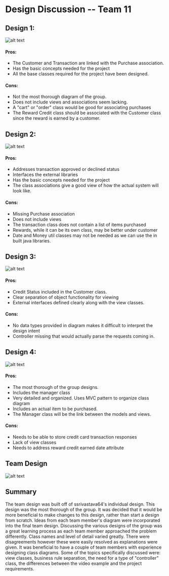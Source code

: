 # **Design Discussion -- Team 11**

## Design 1:

![alt text](https://github.com/gt-ud-softeng/6300Fall15Team11/blob/master/Project2/Design-Team/mruth3designclass.png "mruth3 design")

#### Pros:  
*  The Customer and Transaction are linked with the Purchase association.
*  Has the basic concepts needed for the project
*  All the base classes required for the project have been designed.

#### Cons:  
*  Not the most thorough diagram of the group.
*  Does not include views and associations seem lacking.
*  A "cart" or "order" class would be good for associating purchases
*  The Reward Credit class should be associated with the Customer class since the reward is earned by a customer.

## Design 2:

![alt text](https://github.com/gt-ud-softeng/6300Fall15Team11/blob/master/Project2/Design-Team/glarkin6designclass.png "glarkin6 design")

#### Pros:  
* Addresses transaction approved or declined status
* Interfaces the external libraries
* Has the basic concepts needed for the project
* The class associations give a good view of how the actual system will look like.

#### Cons:  
* Missing Purchase association
* Does not include views
* The transaction class does not contain a list of items purchased
* Rewards, while it can be its own class, may be better under customer
* Date and Money util classes may not be needed as we can use the in built java libraries.

## Design 3:

![alt text](https://github.com/gt-ud-softeng/6300Fall15Team11/blob/master/Project2/Design-Team/rhouck3designclass.png "rhouck3")

#### Pros:  
* Credit Status included in the Customer class.  
* Clear separation of object functionality for viewing
* External interfaces defined clearly along with the view classes.

#### Cons:  
* No data types provided in diagram makes it difficult to interpret the design intent
* Controller missing that would actually parse the requests coming in.

## Design 4:

![alt text](https://github.com/gt-ud-softeng/6300Fall15Team11/blob/master/Project2/Design-Team/ssrivastava64designclass.png "ssrivastava64")

#### Pros:   
* The most thorough of the group designs.
* Includes the manager class     
* Very detailed and organized.  Uses MVC pattern to organize class diagram
* Includes an actual item to be purchased.
* The Manager class will be the link between the models and views.
            
#### Cons:  
* Needs to be able to store credit card transaction responses
* Lack of view classes
* Needs to address reward credit earned date attribute


## Team Design

![alt text](https://github.com/gt-ud-softeng/6300Fall15Team11/blob/master/Project2/Design-Team/team11designclass.png "Team11")


## Summary

The team design was built off of ssrivastava64's individual design.  This design was the most thorough of the group.  It was decided that it would be more beneficial to make changes
to this design, rather than start a design from scratch.  Ideas from each team member's diagram were incorporated into the final team design.  Discussing the various designs of the 
group was a great learning process as each team member approached the problem differently.  Class names and level of detail varied greatly.  There were disagreements however 
these were easily resolved as explanations were given.  It was beneficial to have a couple of team members with experience designing class diagrams.  Some of the topics specifically discussed were: view classes,
business rule separation, the need for a type of "controller" class, the differences between the video example and the project requirements.  
